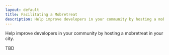 ```yaml
---
layout: default
title: Facilitating a Mobretreat
description: Help improve developers in your community by hosting a mobretreat in your city
---
```


Help improve developers in your community by hosting a mobretreat in your city.

TBD
